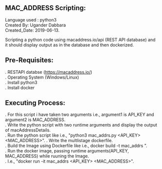 MAC_ADDRESS Scripting:
----------------------
Language used : python3  
Created By: Ugander Dabbara                                                                                                               
Created_Date: 2019-06-13.                                                                                                                 

Scripting a python code using macaddress.io/api (REST API database) and it should display output as in the database and then dockerized.

Pre-Requisites:
---------------
. RESTAPI databse (https://macaddress.io/)                                                                                                 
. Operating System (Windows/Linux)                                                                                                         
. Install python3                                                                                                                         
. Install docker

Executing Process:
------------------
. For this script i have taken two arguments i.e., argument1 is API_KEY and argument2 is MAC_ADDRESS.                                     
. Write the python script with two runtime arguments and display the output of macAddressDetails.  
. Run the python script like i.e., "python3 mac_addrs.py <API_KEY> <MAC_ADDRESS>".
. Write the multlistage dockerfile.                                                                                                         
. Build the Image using Dockerfile like i.e., docker build -t mac_addrs <path of dockerfile>".  
. Run the docker image, passing runtime arguments(API_KEY, MAC_ADDRESS) while ruuning the Image.                                           
. I.e., "docker run -it mac_addrs <API_KEY> <MAC_ADDRESS>".





